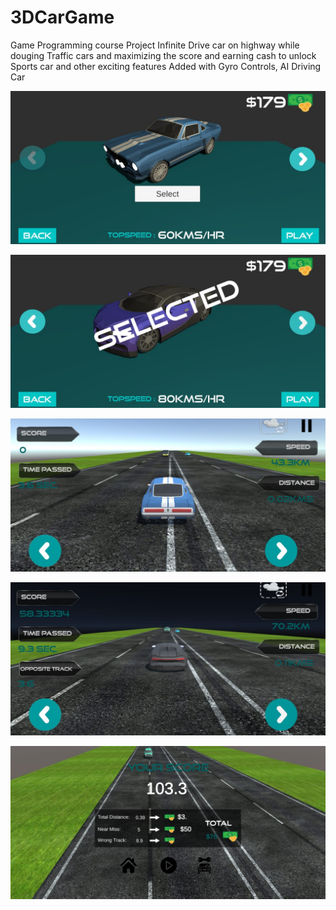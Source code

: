 # 3DCarGame

Game Programming course Project 
Infinite Drive car on highway while douging Traffic cars and maximizing the score and earning cash to unlock Sports car and other exciting features 
Added with Gyro Controls, AI Driving Car



![](https://github.com/MuhammadMujtaba19/3DCarGame/blob/master/Assets/ScreenShot/CarSelection%20Screen1.jpeg)


![](https://github.com/MuhammadMujtaba19/3DCarGame/blob/master/Assets/ScreenShot/CarSelection%20Screen2.jpeg)


![](https://github.com/MuhammadMujtaba19/3DCarGame/blob/master/Assets/ScreenShot/GamePlayDay.jpeg)



![](https://github.com/MuhammadMujtaba19/3DCarGame/blob/master/Assets/ScreenShot/GamePlayNight.jpeg)



![](https://github.com/MuhammadMujtaba19/3DCarGame/blob/master/Assets/ScreenShot/GameOver.jpeg)
